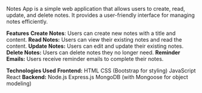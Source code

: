 Notes App is a simple web application that allows users to create, read, update, and delete notes. It provides a user-friendly interface for managing notes efficiently.

**Features**
**Create Notes**: Users can create new notes with a title and content.
**Read Notes:** Users can view their existing notes and read the content.
**Update Notes:** Users can edit and update their existing notes.
**Delete Notes:** Users can delete notes they no longer need.
**Reminder Emails:** Users receive reminder emails to complete their notes.

**Technologies Used**
**Frontend:**
HTML
CSS (Bootstrap for styling)
JavaScript
React
**Backend:**
Node.js
Express.js
MongoDB (with Mongoose for object modeling)
